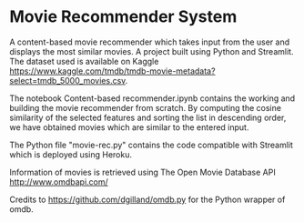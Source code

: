 # Movie Recommender System

A content-based movie recommender which takes input from the user and displays the most similar movies. A project built using Python and Streamlit.
The dataset used is available on Kaggle https://www.kaggle.com/tmdb/tmdb-movie-metadata?select=tmdb_5000_movies.csv.

The notebook Content-based recommender.ipynb contains the working and building the movie recommender from scratch. By computing the cosine similarity of the selected features and sorting the list in descending order, we have obtained movies which are similar to the entered input. 

The Python file "movie-rec.py" contains the code compatible with Streamlit which is deployed using Heroku.

Information of movies is retrieved using The Open Movie Database API http://www.omdbapi.com/

Credits to https://github.com/dgilland/omdb.py for the Python wrapper of omdb.
